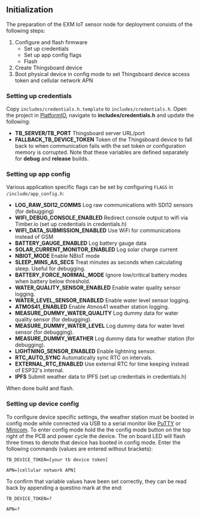 
## Initialization
The preparation of the EXM IoT sensor node for deployment consists of the following steps:
1. Configure and flash firmware
    * Set up credentials
    * Set up app config flags
    * Flash
2. Create Thingsboard device
3. Boot physical device in config mode to set Thingsboard device access token and cellular network APN

### Setting up credentials
Copy ```includes/credentials.h.template``` to ```includes/credentials.h```.
Open the project in [PlatformIO](https://platformio.org), navigate to **includes/credentials.h** and update the following:

* **TB_SERVER/TB_PORT** Thingsboard server URL/port
* **FALLBACK_TB_DEVICE_TOKEN** Token of the Thingsboard device to fall back to when communication fails with the set token or configuration memory is corrupted.
Note that these variables are defined separately for **debug** and **release** builds.

### Setting up app config
Various application specific flags can be set by configuring ```FLAGS``` in ```/include/app_config.h```:
* **LOG_RAW_SDI12_COMMS** Log raw communications with SDI12 sensors (for debugging)
* **WIFI_DEBUG_CONSOLE_ENABLED** Redirect console output to wifi via Timber.io (set up credentials in credentials.h)
* **WIFI_DATA_SUBMISSION_ENABLED** Use WiFi for communications instead of GSM
* **BATTERY_GAUGE_ENABLED** Log battery gauge data
* **SOLAR_CURRENT_MONITOR_ENABLED** Log solar charge current
* **NBIOT_MODE** Enable NBIoT mode
* **SLEEP_MINS_AS_SECS** Treat minutes as seconds when calculating sleep. Useful for debugging.
* **BATTERY_FORCE_NORMAL_MODE** Ignore low/critical battery modes when battery below threshold.
* **WATER_QUALITY_SENSOR_ENABLED** Enable water quality sensor logging.
* **WATER_LEVEL_SENSOR_ENABLED** Enable water level sensor logging.
* **ATMOS41_ENABLED** Enable Atmos41 weather station logging.
* **MEASURE_DUMMY_WATER_QUALITY** Log dummy data for water quality sensor (for debugging).
* **MEASURE_DUMMY_WATER_LEVEL** Log dummy data for water level sensor (for debugging).
* **MEASURE_DUMMY_WEATHER** Log dummy data for weather station (for debugging).
* **LIGHTNING_SENSOR_ENABLED** Enable lightning sensor.
* **RTC_AUTO_SYNC** Automatically sync RTC on intervals.
* **EXTERNAL_RTC_ENABLED** Use external RTC for time keeping instead of ESP32's internal.
* **IPFS** Submit weather data to IPFS (set up credentials in credentials.h)

When done build and flash.

### Setting up device config
To configure device specific settings, the weather station must be booted in config mode while connected via USB to a serial monitor like [PuTTY](https://www.putty.org) or [Minicom](https://www.putty.org). To enter config mode hold the the config mode button on the top right of the PCB and power cycle the device. The on board LED will flash three times to denote that device has booted in config mode.
Enter the following commands (values are entered without brackets):

    TB_DEVICE_TOKEN=[your tb device token]

    APN=[cellular network APN]

To confirm that variable values have been set correctly, they can be read back by appending a questino mark at the end:

    TB_DEVICE_TOKEN=?

    APN=?
	
	
